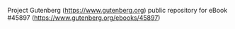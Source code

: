 Project Gutenberg (https://www.gutenberg.org) public repository for eBook #45897 (https://www.gutenberg.org/ebooks/45897)
